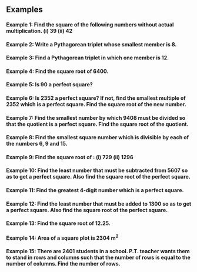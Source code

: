 ## Examples
#### Example 1: Find the square of the following numbers without actual multiplication. (i) 39 (ii) 42 
#### Example 2: Write a Pythagorean triplet whose smallest member is 8. 
#### Example 3: Find a Pythagorean triplet in which one member is 12. 
#### Example 4: Find the square root of 6400. 
#### Example 5: Is 90 a perfect square? 
#### Example 6: Is 2352 a perfect square? If not, find the smallest multiple of 2352 which is a perfect square. Find the square root of the new number. 
#### Example 7: Find the smallest number by which 9408 must be divided so that the quotient is a perfect square. Find the square root of the quotient. 
#### Example 8: Find the smallest square number which is divisible by each of the numbers 6, 9 and 15. 
#### Example 9: Find the square root of : (i) 729 (ii) 1296 
#### Example 10: Find the least number that must be subtracted from 5607 so as to get a perfect square. Also find the square root of the perfect square. 
#### Example 11: Find the greatest 4-digit number which is a perfect square.  
#### Example 12: Find the least number that must be added to 1300 so as to get a perfect square. Also find the square root of the perfect square. 
#### Example 13: Find the square root of 12.25.  
#### Example 14: Area of a square plot is 2304 m<sup>2</sup>  
#### Example 15: There are 2401 students in a school. P.T. teacher wants them to stand in rows and columns such that the number of rows is equal to the number of columns. Find the number of rows. 
